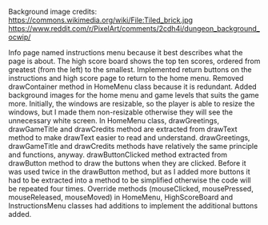 Background image credits:
https://commons.wikimedia.org/wiki/File:Tiled_brick.jpg
https://www.reddit.com/r/PixelArt/comments/2cdh4i/dungeon_background_ocwip/


Info page named instructions menu because it best describes what the page 
is about.
The high score board shows the top ten scores, ordered from greatest (from the left)
to the smallest.
Implemented return buttons on the instructions and high score page to return to 
the home menu.
Removed drawContainer method in HomeMenu class because it is redundant.
Added background images for the home menu and game levels that suits the game more.
Initially, the windows are resizable, so the player is able to resize the windows,
but I made them non-resizable otherwise they will see the unnecessary white screen.
In HomeMenu class, drawGreetings, drawGameTitle and drawCredits method are extracted from
drawText method to make drawText easier to read and understand. drawGreetings, 
drawGameTitle and drawCredits methods have relatively the same principle and functions, anyway.
drawButtonClicked method extracted from drawButton method to draw the buttons when they are
clicked. Before it was used twice in the drawButton method, but as I added more buttons it
had to be extracted into a method to be simplified otherwise the code will be repeated four times.
Override methods (mouseClicked, mousePressed, mouseReleased, mouseMoved) in HomeMenu, HighScoreBoard and 
InstructionsMenu classes had additions to implement the additional buttons added.
